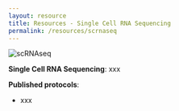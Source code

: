 ```yaml
---
layout: resource
title: Resources - Single Cell RNA Sequencing
permalink: /resources/scrnaseq
---
```


![scRNAseq]()

**Single Cell RNA Sequencing**: xxx

**Published protocols**:
- xxx

<br />
<br />
